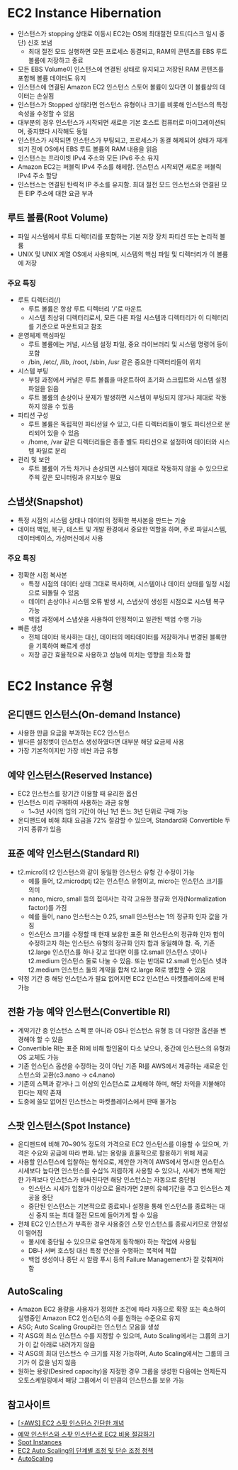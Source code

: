 

# EC2 Instance Hibernation
- 인스턴스가 stopping 상태로 이동시 EC2는 OS에 최대절전 모드(디스크 일시 중단) 신호 보냄
  - 최대 절전 모드 실행하면 모든 프로세스 동결되고, RAM의 콘텐츠를 EBS 루트 볼륨에 저장하고 종료
- 모든 EBS Volume이 인스턴스에 연결된 상태로 유지되고 저장된 RAM 콘텐츠를 포함해 볼륨 데이터도 유지
- 인스턴스에 연결된 Amazon EC2 인스턴스 스토어 볼륨이 있다면 이 볼륨상의 데이터는 손실됨
- 인스턴스가 Stopped 상태라면 인스턴스 유형이나 크기를 비롯해 인스턴스의 특정 속성을 수정할 수 있음
- 대부분의 경우 인스턴스가 시작되면 새로운 기본 호스트 컴퓨터로 마이그레이션되며, 중지했다 시작해도 동일
- 인스턴스가 시작되면 인스턴스가 부팅되고, 프로세스가 동결 해제되어 상태가 재개되기 전에 OS에서 EBS 루트 볼륨의 RAM 내용을 읽음
- 인스턴스는 프라이빗 IPv4 주소와 모든 IPv6 주소 유지
- Amazon EC2는 퍼블릭 IPv4 주소를 해제함. 인스턴스 시작되면 새로운 퍼블릭 IPv4 주소 할당
- 인스턴스는 연결된 탄력적 IP 주소를 유지함. 최대 절전 모드 인스턴스와 연결된 모든 EIP 주소에 대한 요금 부과


## 루트 볼륨(Root Volume)
- 파일 시스템에서 루트 디렉터리를 포함하는 기본 저장 장치 파티션 또는 논리적 볼륨
- UNIX 및 UNIX 계열 OS에서 사용되며, 시스템의 핵심 파일 및 디렉터리가 이 볼륨에 저장

### 주요 특징
- 루트 디렉터리(/)
  - 루트 볼륨은 항상 루트 디렉터리 '/'로 마운트
  - 시스템 최상위 디렉터리로서, 모든 다른 파일 시스템과 디렉터리가 이 디렉터리를 기준으로 마운트되고 참조
- 운영체제 핵심파일
  - 루트 볼륨에는 커널, 시스템 설정 파일, 중요 라이브러리 및 시스템 명령어 등이 포함
  - /bin, /etc/, /lib, /root, /sbin, /usr 같은 중요한 디렉터리들이 위치
- 시스템 부팅
  - 부팅 과정에서 커널은 루트 볼륨을 마운트하여 초기화 스크립트와 시스템 설정 파일을 읽음
  - 루트 볼륨의 손상이나 문제가 발생하면 시스템이 부팅되지 않거나 제대로 작동하지 않을 수 있음
- 파티션 구성
  - 루트 볼륨은 독립적인 파티션일 수 있고, 다른 디렉터리들이 별도 파티션으로 분리되어 있을 수 있음
  - /home, /var 같은 디렉터리들은 종종 별도 파티션으로 설정하여 데이터와 시스템 파일로 분리
- 관리 및 보안
  - 루트 볼륨이 가득 차거나 손상되면 시스템이 제대로 작동하지 않을 수 있으므로 주읙 깊은 모니터링과 유지보수 필요


## 스냅샷(Snapshot)
- 특정 시점의 시스템 상태나 데이터의 정확한 복사본을 만드는 기술
- 데이터 백업, 복구, 테스트 및 개발 환경에서 중요한 역할을 하며, 주로 파일시스템, 데이터베이스, 가상머신에서 사용

### 주요 특징
- 정확한 시점 복사본
  - 특정 시점의 데이터 상태 그대로 복사하며, 시스템이나 데이터 상태를 일정 시점으로 되돌릴 수 있음
  - 데이터 손상이나 시스템 오류 발생 시, 스냅샷이 생성된 시점으로 시스템 복구 가능
  - 백업 과정에서 스냅샷을 사용하여 안정적이고 일관된 백업 수행 가능
- 빠른 생성
  - 전체 데이터 복사하는 대신, 데이터의 메타데이터를 저장하거나 변경된 블록만을 기록하여 빠르게 생성
  - 저장 공간 효율적으로 사용하고 성능에 미치는 영향을 최소화 함


# EC2 Instance 유형

## 온디맨드 인스턴스(On-demand Instance)
- 사용한 만큼 요금을 부과하는 EC2 인스턴스
- 별다른 설정벗이 인스턴스 생성하였다면 대부분 해당 요금제 사용
- 가장 기본적이지만 가장 비싼 과금 유형

## 예약 인스턴스(Reserved Instance)
- EC2 인스턴스를 장기간 이용할 때 유리한 옵션
- 인스턴스 미리 구매하여 사용하는 과금 유형
  - 1~3년 사이의 임의 기간이 아닌 1년 똔느 3년 단위로 구매 가능
- 온디맨드에 비해 최대 요금을 72% 절감할 수 있으며, Standard와 Convertible 두 가지 종류가 있음

## 표준 예약 인스턴스(Standard RI)
- t2.micro의 t2 인스턴스와 같이 동일한 인스턴스 유형 간 수정이 가능
  - 예를 들어, t2.microdptj t2는 인스턴스 유형이고, micro는 인스턴스 크기를 의미
  - nano, micro, small 등의 접미사는 각각 고유한 정규화 인자(Normalization factor)를 가짐
  - 예를 들어, nano 인스턴스는 0.25, small 인스턴스는 1의 정규화 인자 값을 가짐
  - 인스턴스 크기를 수정할 때 현재 보유한 표준 RI 인스턴스의 정규화 인자 합이 수정하고자 하는 인스턴스 유형의 정규화 인자 합과 동일해야 함. 즉, 기존 t2.large 인스턴스를 하나 갖고 있다면 이를 t2.small 인스턴스 넷이나 t2.medium 인스턴스 둘로 나눌 수 있음. 또는 반대로 t2.small 인스턴스 넷과 t2.medium 인스턴스 둘의 계약을 합쳐 t2.large RI로 병합할 수 있음
- 약정 기간 중 해당 인스턴스가 필요 없어지면 EC2 인스턴스 마켓플레이스에 판매 가능

## 전환 가능 예약 인스턴스(Convertible RI)
- 계약기간 중 인스턴스 스펙 뿐 아니라 OS나 인스턴스 유형 등 더 다양한 옵션을 변경해야 할 수 있음
- Convertible RI는 표준 RI에 비해 할인율이 다소 낮으나, 중간에 인스턴스의 유형과 OS 교체도 가능
- 기존 인스턴스 옵션을 수정하는 것이 아닌 기존 RI를 AWS에서 제공하는 새로운 인스턴스와 교환(c3.nano → c4.nano) 
- 기존의 스펙과 같거나 그 이상의 인스턴스로 교체해야 하며, 해당 차익을 지불해야 한다는 제약 존재
- 도중에 쓸모 없어진 인스턴스는 마켓플레이스에서 판매 불가능

## 스팟 인스턴스(Spot Instance)
- 온디맨드에 비해 70~90% 정도의 가격으로 EC2 인스턴스를 이용할 수 있으며, 가격은 수요와 공급에 따라 변화. 남는 용량을 효율적으로 활용하기 위해 제공
- 사용할 인스턴스에 입찰하는 형식으로, 제안한 가격이 AWS에서 명시한 인스턴스 시세보다 높다면 인스턴스를 수십% 저렴하게 사용할 수 있으나, 시세가 변해 제안한 가격보다 인스턴스가 비싸진다면 해당 인스턴스는 자동으로 중단됨
  - 인스턴스 시세가 입찰가 이상으로 올라가면 2분의 유예기간을 주고 인스턴스 제공을 중단
  - 중단된 인스턴스는 기본적으로 종료되나 설정을 통해 인스턴스를 종료하는 대신 중지 또는 최대 절전 모드에 들어가게 할 수 있음
- 전체 EC2 인스턴스가 부족한 경우 사용중인 스팟 인스턴스를 종료시키므로 안정성이 떨어짐
  - 불시에 중단될 수 있으므로 유연하게 동작해야 하는 작업에 사용됨
  - DB나 서버 호스팅 대신 특정 연산을 수행하는 목적에 적합
  - 백업 생성이나 중단 시 알람 푸시 등의 Failure Management가 잘 갖춰져야 함


## AutoScaling
- Amazon EC2 용량을 사용자가 정의한 조건에 따라 자동으로 확장 또는 축소하여 실행중인 Amazon EC2 인스턴스의 수를 원하는 수준으로 유지
- ASG; Auto Scaling Group라는 인스턴스 모음을 생성
- 각 ASG의 최소 인스턴스 수를 지정할 수 있으며, Auto Scaling에서는 그룹의 크기가 이 값 아래로 내려가지 않음
- 각 ASG의 최대 인스턴스 수 크기를 지정 가능하며, Auto Scaling에서는 그룹의 크기가 이 값을 넘지 않음
- 원하는 용량(Desired capacity)을 지정한 경우 그룹을 생성한 다음에는 언제든지 오토스케일링에서 해당 그룹에서 이 만큼의 인스턴스를 보유 가능


## 참고사이트
- [[⚡AWS] EC2 스팟 인스턴스 간단한 개념](https://data-engineer-tech.tistory.com/21)
- [예약 인스턴스와 스팟 인스턴스로 EC2 비용 절감하기](https://velog.io/@c17an/%EC%98%88%EC%95%BD-%EC%9D%B8%EC%8A%A4%ED%84%B4%EC%8A%A4%EC%99%80-%EC%8A%A4%ED%8C%9F-%EC%9D%B8%EC%8A%A4%ED%84%B4%EC%8A%A4%EB%A1%9C-EC2-%EB%B9%84%EC%9A%A9-%EC%A0%88%EA%B0%90%ED%95%98%EA%B8%B0)
- [Spot Instances](https://docs.aws.amazon.com/ko_kr/AWSEC2/latest/UserGuide/using-spot-instances.html)
- [EC2 Auto Scaling의 단계별 조정 및 단순 조정 정책](https://docs.aws.amazon.com/ko_kr/autoscaling/ec2/userguide/as-scaling-simple-step.html)
- [AutoScaling](https://velog.io/@hkjs96/AWS-AutoScaling)